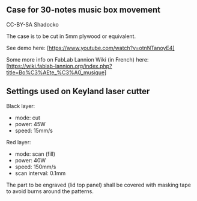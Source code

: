 ## Case for 30-notes music box movement

CC-BY-SA Shadocko

The case is to be cut in 5mm plywood or equivalent.

See demo here: [https://www.youtube.com/watch?v=otnNTanoyE4]

Some more info on FabLab Lannion Wiki (in French) here: [https://wiki.fablab-lannion.org/index.php?title=Bo%C3%AEte_%C3%A0_musique]

## Settings used on Keyland laser cutter

Black layer:
- mode: cut
- power: 45W
- speed: 15mm/s

Red layer:
- mode: scan (fill)
- power: 40W
- speed: 150mm/s
- scan interval: 0.1mm

The part to be engraved (lid top panel) shall be covered with masking tape to avoid burns around the patterns.
